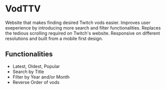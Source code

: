 # VodTTV

Website that makes finding desired Twitch vods easier. Improves user exeperience by introducing more search and filter functionalities. Replaces the tedious scrolling required on Twitch's website. 
Responsive on different resolutions and built from a mobile first design.

## Functionalities
- Latest, Oldest, Popular
- Search by Title
- Filter by Year and/or Month
- Reverse Order of vods
